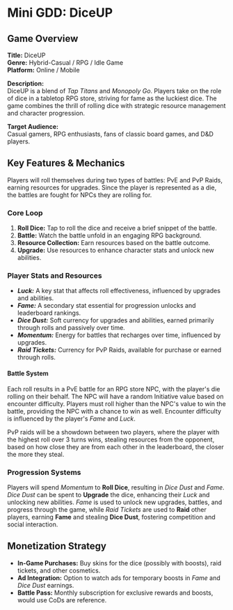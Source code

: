 # Mini GDD: DiceUP

## Game Overview

**Title:** DiceUP  
**Genre:** Hybrid-Casual / RPG / Idle Game  
**Platform:** Online / Mobile

**Description:**  
DiceUP is a blend of *Tap Titans* and *Monopoly Go*. Players take on the role of dice in a tabletop RPG store, striving
for fame as the luckiest dice. The game combines the thrill of rolling dice with strategic resource management and
character progression.

**Target Audience:**  
Casual gamers, RPG enthusiasts, fans of classic board games, and D&D players.

## Key Features & Mechanics

Players will roll themselves during two types of battles: PvE and PvP Raids, earning resources for upgrades. Since the
player is represented as a die, the battles are fought for NPCs they are rolling for.

### Core Loop

1. **Roll Dice:** Tap to roll the dice and receive a brief snippet of the battle.
2. **Battle:** Watch the battle unfold in an engaging RPG background.
3. **Resource Collection:** Earn resources based on the battle outcome.
4. **Upgrade:** Use resources to enhance character stats and unlock new abilities.

### Player Stats and Resources

- **_Luck:_** A key stat that affects roll effectiveness, influenced by upgrades and abilities.
- **_Fame:_** A secondary stat essential for progression unlocks and leaderboard rankings.
- **_Dice Dust:_** Soft currency for upgrades and abilities, earned primarily through rolls and passively over time.
- **_Momentum:_** Energy for battles that recharges over time, influenced by upgrades.
- **_Raid Tickets:_** Currency for PvP Raids, available for purchase or earned through rolls.

#### Battle System

Each roll results in a PvE battle for an RPG store NPC, with the player's die rolling on their behalf. The NPC will have
a random Initiative value based on encounter difficulty. Players must roll higher than the NPC's value to win the
battle,
providing the NPC with a chance to win as well. Encounter difficulty is influenced by the player's _Fame_ and _Luck_.

PvP raids will be a showdown between two players, where the player with the highest roll over 3 turns wins, stealing
resources from the opponent, based on how close they are from each other in the leaderboard, the closer the more they
steal.

### Progression Systems

Players will spend _Momentum_ to **Roll Dice**, resulting in _Dice Dust_ and _Fame_. _Dice Dust_ can be spent to
**Upgrade** the dice, enhancing their _Luck_ and unlocking new abilities. _Fame_ is used to unlock new upgrades,
battles, and progress through the game, while _Raid Tickets_ are used to **Raid** other players, earning **Fame**
and stealing **Dice Dust**, fostering competition and social interaction.

## Monetization Strategy

- **In-Game Purchases:** Buy skins for the dice (possibly with boosts), raid tickets, and other cosmetics.
- **Ad Integration:** Option to watch ads for temporary boosts in _Fame_ and _Dice Dust_ earnings.
- **Battle Pass:** Monthly subscription for exclusive rewards and boosts, would use CoDs are reference.